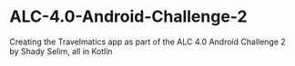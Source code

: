 # ALC-4.0-Android-Challenge-2
Creating the Travelmatics app as part of the ALC 4.0 Android Challenge 2 by Shady Selim, all in Kotlin
